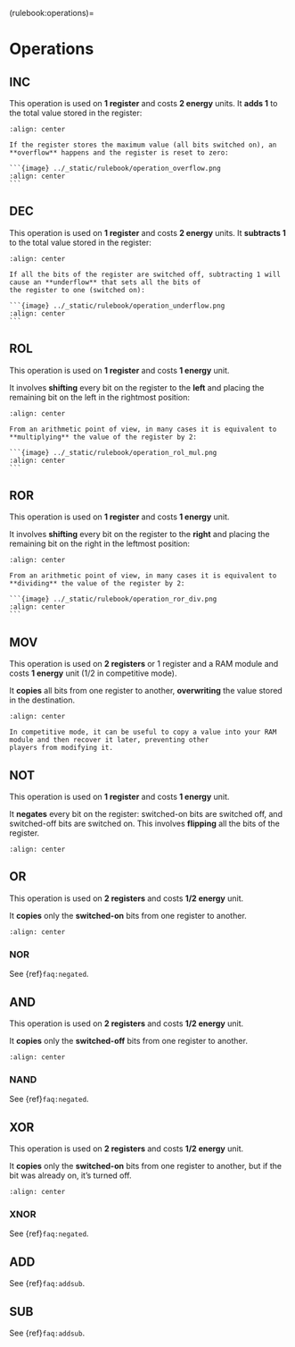 (rulebook:operations)=
# Operations

## INC

This operation is used on **1 register** and costs **2 energy** units.
It **adds 1** to the total value stored in the register:

```{image} ../_static/rulebook/operation_inc.png
:align: center
```

~~~{attention}
If the register stores the maximum value (all bits switched on), an **overflow** happens and the register is reset to zero:

```{image} ../_static/rulebook/operation_overflow.png
:align: center
```
~~~

## DEC

This operation is used on **1 register** and costs **2 energy** units.
It **subtracts 1** to the total value stored in the register:

```{image} ../_static/rulebook/operation_dec.png
:align: center
```

~~~{attention}
If all the bits of the register are switched off, subtracting 1 will cause an **underflow** that sets all the bits of
the register to one (switched on):

```{image} ../_static/rulebook/operation_underflow.png
:align: center
```
~~~

## ROL

This operation is used on **1 register** and costs **1 energy** unit.

It involves **shifting** every bit on the register to the **left** and placing the remaining bit on the left in the
rightmost position:

```{image} ../_static/rulebook/operation_rol.png
:align: center
```

~~~{hint}
From an arithmetic point of view, in many cases it is equivalent to **multiplying** the value of the register by 2:

```{image} ../_static/rulebook/operation_rol_mul.png
:align: center
```
~~~

## ROR

This operation is used on **1 register** and costs **1 energy** unit.

It involves **shifting** every bit on the register to the **right** and placing the remaining bit on the right in the
leftmost position:

```{image} ../_static/rulebook/operation_ror.png
:align: center
```

~~~{hint}
From an arithmetic point of view, in many cases it is equivalent to **dividing** the value of the register by 2:

```{image} ../_static/rulebook/operation_ror_div.png
:align: center
```
~~~

## MOV

This operation is used on **2 registers** or 1 register and a RAM module and costs **1 energy** unit (1/2 in competitive mode).

It **copies** all bits from one register to another, **overwriting** the value stored in the destination.

```{image} ../_static/rulebook/operation_mov.png
:align: center
```

```{hint}
In competitive mode, it can be useful to copy a value into your RAM module and then recover it later, preventing other
players from modifying it.
```

## NOT

This operation is used on **1 register** and costs **1 energy** unit.

It **negates** every bit on the register: switched-on bits are switched off, and switched-off bits are switched on.
This involves **flipping** all the bits of the register.

```{image} ../_static/rulebook/operation_not.png
:align: center
```

## OR

This operation is used on **2 registers** and costs **1/2 energy** unit.

It **copies** only the **switched-on** bits from one register to another.

```{image} ../_static/rulebook/operation_or.png
:align: center
```

### NOR

See {ref}`faq:negated`.

## AND

This operation is used on **2 registers** and costs **1/2 energy** unit.

It **copies** only the **switched-off** bits from one register to another.

```{image} ../_static/rulebook/operation_and.png
:align: center
```

### NAND

See {ref}`faq:negated`.

## XOR

This operation is used on **2 registers** and costs **1/2 energy** unit.

It **copies** only the **switched-on** bits from one register to another, but if the bit was already on, it’s turned off.

```{image} ../_static/rulebook/operation_xor.png
:align: center
```

### XNOR

See {ref}`faq:negated`.

## ADD

See {ref}`faq:addsub`.

## SUB

See {ref}`faq:addsub`.
